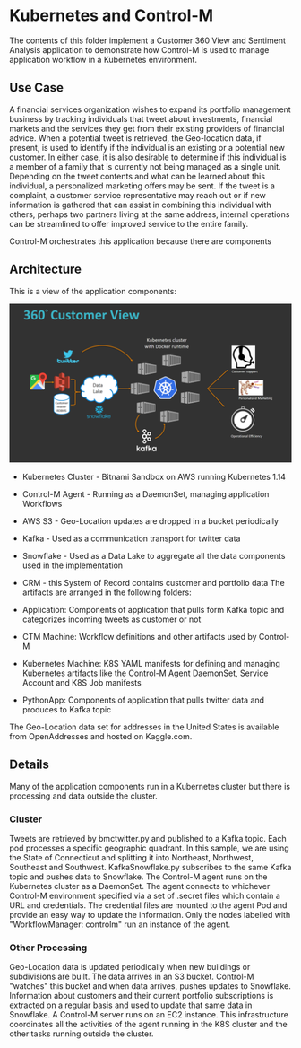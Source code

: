 # **Kubernetes and Control-M**

The contents of this folder implement a Customer 360 View and Sentiment Analysis application to demonstrate how Control-M is used to manage application workflow in a Kubernetes environment. 

## **Use Case**

A financial services organization wishes to expand its portfolio management business by tracking individuals that tweet about investments, financial markets and the services they get from their existing providers of financial advice. When a potential tweet is retrieved, the Geo-location data, if present, is used to identify if the individual is an existing or a potential new customer. In either case, it is also desirable to determine if this individual is a member of a family that is currently not being managed as a single unit. Depending on the tweet contents and what can be learned about this individual, a personalized marketing offers may be sent. If the tweet is a complaint, a customer service representative may reach out or if new information is gathered that can assist in combining this individual with others, perhaps two partners living at the same address, internal operations can be streamlined to offer improved service to the entire family.

Control-M orchestrates this application because there are components 

## **Architecture**
This is a view of the application components:

![Architecture](Images/Cust360Arch.png)

 - Kubernetes Cluster - Bitnami Sandbox on AWS running Kubernetes 1.14
 - Control-M Agent - Running as a DaemonSet, managing application Workflows
 - AWS S3 - Geo-Location updates are dropped in a bucket periodically
 - Kafka - Used as a communication transport for twitter data 
 - Snowflake - Used as a Data Lake to aggregate all the data components used in the implementation
 - CRM - this System of Record contains customer and portfolio data
 The artifacts are arranged in the following folders:
 
 - Application:	Components of application that pulls form Kafka topic and categorizes incoming tweets as customer or not
 - CTM Machine:	Workflow definitions and other artifacts used by Control-M
 - Kubernetes Machine:	K8S YAML manifests for defining and managing Kubernetes artifacts like the Control-M Agent DaemonSet, Service Account and K8S Job manifests
 - PythonApp:	Components of application that pulls twitter data and produces to Kafka topic

The Geo-Location data set for addresses in the United States  is available from OpenAddresses and hosted on Kaggle.com.

## Details
Many of the application components run in a Kubernetes cluster but there is processing and data outside the cluster. 
### Cluster 
Tweets are retrieved by bmctwitter.py and published to a Kafka topic. Each pod processes a specific geographic quadrant. In this sample, we are using the State of Connecticut and splitting it into Northeast, Northwest, Southeast and Southwest.
KafkaSnowflake.py subscribes to the same Kafka topic and pushes data to Snowflake.
The Control-M agent runs on the Kubernetes cluster as a DaemonSet. The agent connects to whichever Control-M environment specified via a set of .secret files which contain a URL and credentials. The credential files are mounted to the agent Pod and provide an easy way to update the information.  Only the nodes labelled with "WorkflowManager: controlm" run an instance of the agent.
### Other Processing
Geo-Location data is updated periodically when new buildings or subdivisions are built. The data arrives in an S3 bucket. Control-M "watches" this bucket and when data arrives, pushes updates to Snowflake.
Information about customers and their current portfolio subscriptions is extracted on a regular basis and used to update that same data in Snowflake.
A Control-M server runs on an EC2 instance. This infrastructure coordinates all the activities of the agent running in the K8S cluster and the other tasks running outside the cluster. 